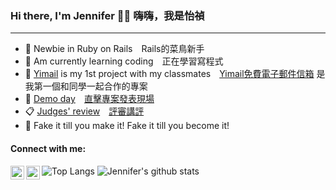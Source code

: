 ### Hi there, I'm Jennifer 💁‍♀️ 嗨嗨，我是怡禎
---
- 🔭 Newbie in Ruby on Rails　Rails的菜鳥新手
- 🌱 Am currently learning coding　正在學習寫程式
- 📨 [Yimail](https://yimails.com) is my 1st project with my classmates　[Yimail免費電子郵件信箱](https://yimails.com) 是我第一個和同學一起合作的專案
- 👀 [Demo day](https://www.youtube.com/watch?v=xovaoTHCiaM)　[直擊專案發表現場](https://www.youtube.com/watch?v=xovaoTHCiaM)
- 📋 [Judges' review](https://www.youtube.com/watch?v=6VUF0bmSf7o)　[評審講評](https://www.youtube.com/watch?v=6VUF0bmSf7o) 
- 💼 Fake it till you make it! Fake it till you become it!
#### Connect with me:
[<img align="left" alt="https://www.facebook.com/jennifer.lin.5030" width="22px" src="https://user-images.githubusercontent.com/92965935/150644540-55ae2434-2ae1-4711-b67d-1827740689b5.png" />](https://www.facebook.com/jennifer.lin.5030)
[<img align="left" alt="https://www.instagram.com/jennifer7793/" width="22px" src="https://user-images.githubusercontent.com/92965935/150644531-3705291e-a9b7-4a85-8362-7cb4078762e9.png" />](https://www.instagram.com/jennifer7793/)
![Top Langs](https://github-readme-stats.vercel.app/api/top-langs/?username=jennifer7793&layout=compact&theme=radical)
![Jennifer's github stats](https://github-readme-stats.vercel.app/api?username=jennifer7793&theme=jolly)
